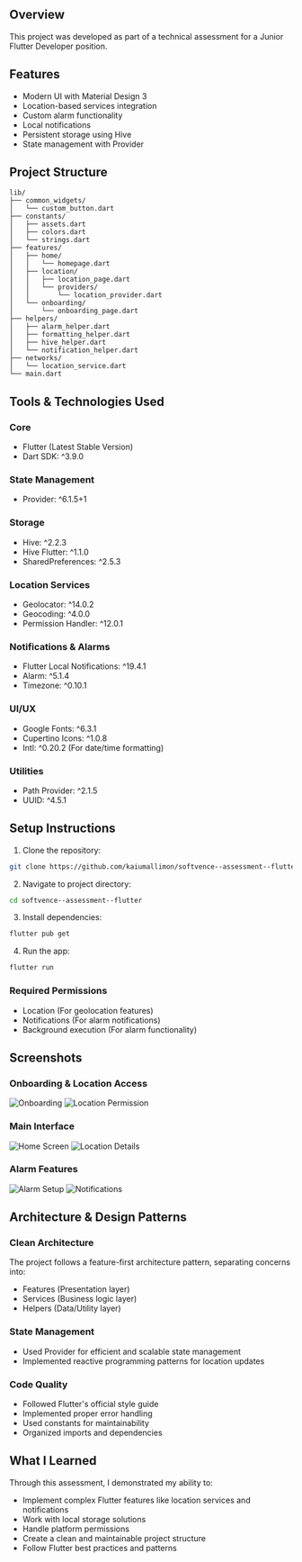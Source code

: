 ## Overview
This project was developed as part of a technical assessment for a Junior Flutter Developer position.

## Features
-  Modern UI with Material Design 3
-  Location-based services integration
-  Custom alarm functionality
-  Local notifications
-  Persistent storage using Hive
-  State management with Provider

## Project Structure
```
lib/
├── common_widgets/
│   └── custom_button.dart
├── constants/
│   ├── assets.dart
│   ├── colors.dart
│   └── strings.dart
├── features/
│   ├── home/
│   │   └── homepage.dart
│   ├── location/
│   │   ├── location_page.dart
│   │   └── providers/
│   │       └── location_provider.dart
│   └── onboarding/
│       └── onboarding_page.dart
├── helpers/
│   ├── alarm_helper.dart
│   ├── formatting_helper.dart
│   ├── hive_helper.dart
│   └── notification_helper.dart
├── networks/
│   └── location_service.dart
└── main.dart
```

## Tools & Technologies Used

### Core
- Flutter (Latest Stable Version)
- Dart SDK: ^3.9.0

### State Management
- Provider: ^6.1.5+1

### Storage
- Hive: ^2.2.3
- Hive Flutter: ^1.1.0
- SharedPreferences: ^2.5.3

### Location Services
- Geolocator: ^14.0.2
- Geocoding: ^4.0.0
- Permission Handler: ^12.0.1

### Notifications & Alarms
- Flutter Local Notifications: ^19.4.1
- Alarm: ^5.1.4
- Timezone: ^0.10.1

### UI/UX
- Google Fonts: ^6.3.1
- Cupertino Icons: ^1.0.8
- Intl: ^0.20.2 (For date/time formatting)

### Utilities
- Path Provider: ^2.1.5
- UUID: ^4.5.1

## Setup Instructions

1. Clone the repository:
```bash
git clone https://github.com/kaiumallimon/softvence--assessment--flutter.git
```

2. Navigate to project directory:
```bash
cd softvence--assessment--flutter
```

3. Install dependencies:
```bash
flutter pub get
```

4. Run the app:
```bash
flutter run
```

### Required Permissions
- Location (For geolocation features)
- Notifications (For alarm notifications)
- Background execution (For alarm functionality)

## Screenshots

### Onboarding & Location Access
![Onboarding](screenshots/preview-1.png)
![Location Permission](screenshots/preview-2.png)

### Main Interface
![Home Screen](screenshots/preview-3.png)
![Location Details](screenshots/preview-4.png)

### Alarm Features
![Alarm Setup](screenshots/preview-5.png)
![Notifications](screenshots/preview-6.png)

## Architecture & Design Patterns

### Clean Architecture
The project follows a feature-first architecture pattern, separating concerns into:
- Features (Presentation layer)
- Services (Business logic layer)
- Helpers (Data/Utility layer)

### State Management
- Used Provider for efficient and scalable state management
- Implemented reactive programming patterns for location updates

### Code Quality
- Followed Flutter's official style guide
- Implemented proper error handling
- Used constants for maintainability
- Organized imports and dependencies

## What I Learned
Through this assessment, I demonstrated my ability to:
- Implement complex Flutter features like location services and notifications
- Work with local storage solutions
- Handle platform permissions
- Create a clean and maintainable project structure
- Follow Flutter best practices and patterns



